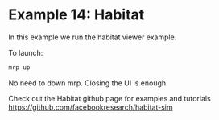 # Example 14: Habitat

In this example we run the habitat viewer example.

To launch:
```sh
mrp up
```

No need to down mrp. Closing the UI is enough.

Check out the Habitat github page for examples and tutorials https://github.com/facebookresearch/habitat-sim

